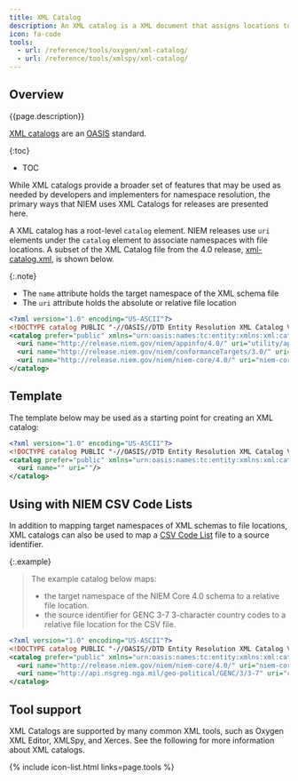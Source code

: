 ```yaml
---
title: XML Catalog
description: An XML catalog is a XML document that assigns locations to files.  This can be used to override the file locations assigned by NIEM XML schema import statements without having to modify the original schema itself.
icon: fa-code
tools:
  - url: /reference/tools/oxygen/xml-catalog/
  - url: /reference/tools/xmlspy/xml-catalog/
---
```


## Overview

{{page.description}}

[XML catalogs](https://www.oasis-open.org/standards#xmlcatalogsv1.1) are an [OASIS](https://www.oasis-open.org/) standard.

{:toc}
- TOC

<!--more-->

While XML catalogs provide a broader set of features that may be used as needed by developers and implementers for namespace resolution, the primary ways that NIEM uses XML Catalogs for releases are presented here.

A XML catalog has a root-level `catalog` element.  NIEM releases use `uri` elements under the `catalog` element to associate namespaces with file locations.  A subset of the XML Catalog file from the 4.0 release, [xml-catalog.xml](https://github.com/NIEM/NIEM-Releases/blob/niem-4.0/niem/xml-catalog.xml), is shown below.

{:.note}
- The `name` attribute holds the target namespace of the XML schema file
- The `uri` attribute holds the absolute or relative file location

```xml
<?xml version="1.0" encoding="US-ASCII"?>
<!DOCTYPE catalog PUBLIC "-//OASIS//DTD Entity Resolution XML Catalog V1.0//EN" "http://www.oasis-open.org/committees/entity/release/1.0/catalog.dtd">
<catalog prefer="public" xmlns="urn:oasis:names:tc:entity:xmlns:xml:catalog">
  <uri name="http://release.niem.gov/niem/appinfo/4.0/" uri="utility/appinfo/4.0/appinfo.xsd"/>
  <uri name="http://release.niem.gov/niem/conformanceTargets/3.0/" uri="utility/conformanceTargets/3.0/conformanceTargets.xsd"/>
  <uri name="http://release.niem.gov/niem/niem-core/4.0/" uri="niem-core/4.0/niem-core.xsd"/>
</catalog>
```

## Template

The template below may be used as a starting point for creating an XML catalog:

```xml
<?xml version="1.0" encoding="US-ASCII"?>
<!DOCTYPE catalog PUBLIC "-//OASIS//DTD Entity Resolution XML Catalog V1.0//EN" "http://www.oasis-open.org/committees/entity/release/1.0/catalog.dtd">
<catalog prefer="public" xmlns="urn:oasis:names:tc:entity:xmlns:xml:catalog">
  <uri name="" uri=""/>
</catalog>
```

## Using with NIEM CSV Code Lists

In addition to mapping target namespaces of XML schemas to file locations, XML catalogs can also be used to map a [CSV Code List](../code-lists/) file to a source identifier.

{:.example}
> The example catalog below maps:
> - the target namespace of the NIEM Core 4.0 schema to a relative file location.
> - the source identifier for GENC 3-7 3-character country codes to a relative file location for the CSV file.

```xml
<?xml version="1.0" encoding="US-ASCII"?>
<!DOCTYPE catalog PUBLIC "-//OASIS//DTD Entity Resolution XML Catalog V1.0//EN" "http://www.oasis-open.org/committees/entity/release/1.0/catalog.dtd">
<catalog prefer="public" xmlns="urn:oasis:names:tc:entity:xmlns:xml:catalog">
  <uri name="http://release.niem.gov/niem/niem-core/4.0/" uri="niem-core/4.0/niem-core.xsd"/>
  <uri name="http://api.nsgreg.nga.mil/geo-political/GENC/3/3-7" uri="codes/genc/geo-political/3-7/genc_geo-political_3-7_char3.csv"/>
</catalog>
```

## Tool support

XML Catalogs are supported by many common XML tools, such as Oxygen XML Editor, XMLSpy, and Xerces.  See the following for more information about XML catalogs.

{% include icon-list.html links=page.tools %}
